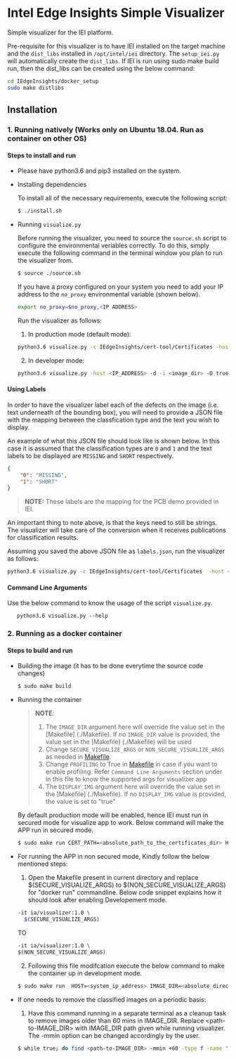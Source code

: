 # Intel Edge Insights Simple Visualizer
Simple visualizer for the IEI platform.

Pre-requisite for this visualizer is to have IEI installed on the target
machine and the `dist_libs` installed in `/opt/intel/iei` directory. The
`setup_iei.py` will automatically create the `dist_libs`. If IEI is run using
sudo make build run, then the dist_libs can be created using the below
command:

```sh
cd IEdgeInsights/docker_setup
sudo make distlibs
```

## Installation

### 1. Running natively (Works only on Ubuntu 18.04. Run as container on other OS)

#### Steps to install and run

* Please have python3.6 and pip3 installed on the system.

* Installing dependencies

  To install all of the necessary requirements, execute the following script:

  ```sh
  $ ./install.sh
  ```

* Running `visualize.py`

  Before running the visualizer, you need to source the `source.sh` script to
  configure the environmental veriables correctly. To do this, simply execute
  the following command in the terminal window you plan to run the visualizer
  from.

  ```sh
  $ source ./source.sh
  ```

  If you have a proxy configured on your system you need to add your IP address
  to the `no_proxy` environmental variable (shown below).

  ```sh
  export no_proxy=$no_proxy,<IP ADDRESS>
  ```

  Run the visualizer as follows:

  1. In production mode (default mode):

    ```sh
    python3.6 visualize.py -c IEdgeInsights/cert-tool/Certificates -host <IP_ADDRESS> -d -i <image_dir>
    ```

  2. In developer mode:

    ```sh
    python3.6 visualize.py -host <IP_ADDRESS> -d -i <image_dir> -D true
    ```

#### Using Labels

In order to have the visualizer label each of the defects on the image (i.e.
text underneath of the bounding box), you will need to provide a JSON file with
the mapping between the classfication type and the text you wish to display.

An example of what this JSON file should look like is shown below. In this case
it is assumed that the classification types are `0` and `1` and the text labels
to be displayed are `MISSING` and `SHORT` respectively.

```json
{
    "0": "MISSING",
    "1": "SHORT"
}
```
> **NOTE:** These labels are the mapping for the PCB demo provided in IEI.

An important thing to note above, is that the keys need to still be strings.
The visualizer will take care of the conversion when it receives publications
for classification results.

Assuming you saved the above JSON file as `labels.json`, run the visualizer
as follows:

```sh
python3.6 visualize.py -c IEdgeInsights/cert-tool/Certificates  -host <IP_ADDRESS> --labels labels.json -d -i ./test -D false
```

#### Command Line Arguments
Use the below command to know the usage of the script `visualize.py`.

```
   python3.6 visualize.py --help
```

### 2. Running as a docker container

#### Steps to build and run

* Building the image (it has to be done everytime the source code changes)

  ```sh
  $ sudo make build
  ```

* Running the container

  > **NOTE**:
  > 1. The `IMAGE_DIR` argument here will override the value set in the [Makefile]
  >    (./Makefile). If no `IMAGE_DIR` value is provided, the value set in the [Makefile]
  >    (./Makefile) will be used
  >  2. Change `SECURE_VISUALIZE_ARGS` or `NON_SECURE_VISUALIZE_ARGS` as needed in [Makefile](./Makefile).
  >  3. Change `PROFILING` to True in [Makefile](./Makefile) in case if you want to enable profiling.
  >    Refer `Command Line Arguments` section under in this file to know the supported args for
  >    visualizer app
  >  4. The `DISPLAY_IMG` argument here will override the value set in the [Makefile]
  >    (./Makefile). If no `DISPLAY_IMG` value is provided, the value is set to "true"

  By default production mode will be enabled, hence IEI must run in secured mode for visualize app to work.
  Below command will make the APP run in secured mode.

  ```sh
  $ sudo make run CERT_PATH=<absolute_path_to_the_certificates_dir> HOST=<system_ip_address> IMAGE_DIR=<absolute_directory_path_to_save_images> DISPLAY_IMG=true/false
  ```

* For running the APP in non secured mode, Kindly follow the below mentioned steps:

  1. Open the Makefile present in current directory and replace $(SECURE_VISUALIZE_ARGS) to $(NON_SECURE_VISUALIZE_ARGS) for "docker run" commandline. Below code snippet explains how it should look after enabling Developement mode.

    ```sh
    -it ia/visualizer:1.0 \
      $(SECURE_VISUALIZE_ARGS)
    ```

    TO

    ```sh
    -it ia/visualizer:1.0 \
    $(NON_SECURE_VISUALIZE_ARGS)
    ```

  2. Following this file modifcation execute the below command to make the container up in development mode.

    ```sh
    $ sudo make run  HOST=<system_ip_address> IMAGE_DIR=<absolute_directory_path_to_save_images>
    ```

* If one needs to remove the classified images on a periodic basis:

  1. Have this command running in a separate terminal as a cleanup task to remove images older than 60 mins in IMAGE_DIR. Replace <path-to-IMAGE_DIR> with IMAGE_DIR path given while running visualizer. The -mmin option can be changed accordingly by the user.

    ```sh
    $ while true; do find <path-to-IMAGE_DIR> -mmin +60 -type f -name "*.png" -exec rm -f {} \;;  done
    ```